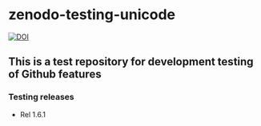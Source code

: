 # zenodo-testing-unicode

[![DOI](https://sandbox.zenodo.org/badge/72452354.svg)](https://sandbox.zenodo.org/badge/latestdoi/72452354)


## This is a test repository for development testing of Github features


### Testing releases

- Rel 1.6.1

